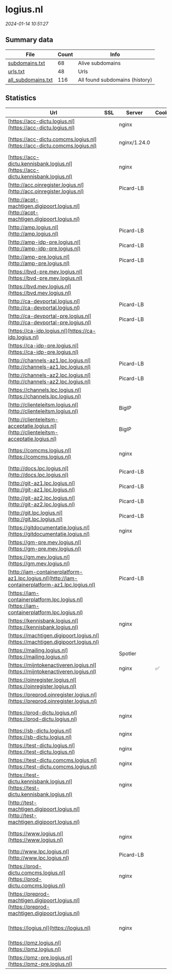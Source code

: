 # logius.nl
*2024-01-14 10:51:27*
## Summary data
| File       | Count | Info |
|------------|-------|------|
|[subdomains.txt](/data/logius.nl/subdomains.txt)|68|Alive subdomains|
|[urls.txt](/data/logius.nl/urls.txt)|48|Urls|
|[all_subdomains.txt](/data/logius.nl/all_subdomains.txt)|116|All found subdomains (history)|
## Statistics
| Url | SSL | Server | Cookie | HSTS | CSP | XFO | XXP | RP | Tech |Title |
|------------|-------|------|------|------|------|------|------|------|------|------|
|[https://acc-dictu.logius.nl](https://acc-dictu.logius.nl)| |nginx| | | | | | 3:white_check_mark: |Basic Nginx|401 Authorizatio...|
|[https://acc-dictu.comcms.logius.nl](https://acc-dictu.comcms.logius.nl)| |nginx/1.24.0| | | | 1:white_check_mark: | | 3:white_check_mark: |Drupal Nginx:1.24.0 PHP:8.1.27|Redirecting to h...|
|[https://acc-dictu.kennisbank.logius.nl](https://acc-dictu.kennisbank.logius.nl)| |nginx| | | | | | 3:white_check_mark: |Basic Nginx|401 Authorizatio...|
|[http://acc.oinregister.logius.nl](http://acc.oinregister.logius.nl)| |Picard-LB| | | | | | 3:white_check_mark: |||
|[http://acpt-machtigen.digipoort.logius.nl](http://acpt-machtigen.digipoort.logius.nl)| || |:white_check_mark: | 1:white_check_mark: | | 3:white_check_mark: |||
|[http://amp.logius.nl](http://amp.logius.nl)| |Picard-LB| | | | | | 3:white_check_mark: |||
|[http://amp-idp-pre.logius.nl](http://amp-idp-pre.logius.nl)| |Picard-LB| | | | | | 3:white_check_mark: |||
|[http://amp-pre.logius.nl](http://amp-pre.logius.nl)| |Picard-LB| | | | | | 3:white_check_mark: |||
|[https://bvd-pre.mev.logius.nl](https://bvd-pre.mev.logius.nl)| || | | | | | 3:white_check_mark: |HSTS Java||
|[https://bvd.mev.logius.nl](https://bvd.mev.logius.nl)| || | | | | | 3:white_check_mark: |HSTS Java||
|[http://ca-devportal.logius.nl](http://ca-devportal.logius.nl)| |Picard-LB| | | | | | 3:white_check_mark: |||
|[http://ca-devportal-pre.logius.nl](http://ca-devportal-pre.logius.nl)| |Picard-LB| | | | | | 3:white_check_mark: |||
|[https://ca-idp.logius.nl](https://ca-idp.logius.nl)| || |:white_check_mark: | | | | 3:white_check_mark: |HSTS|404 Not Found|
|[https://ca-idp-pre.logius.nl](https://ca-idp-pre.logius.nl)| || |:white_check_mark: | | | | 3:white_check_mark: |HSTS|404 Not Found|
|[http://channels-az1.lpc.logius.nl](http://channels-az1.lpc.logius.nl)| |Picard-LB| | | | | | 3:white_check_mark: |||
|[http://channels-az2.lpc.logius.nl](http://channels-az2.lpc.logius.nl)| |Picard-LB| | | | | | 3:white_check_mark: |||
|[https://channels.lpc.logius.nl](https://channels.lpc.logius.nl)| || |:white_check_mark: | 1:white_check_mark: | | 3:white_check_mark: |HSTS||
|[http://clienteleitsm.logius.nl](http://clienteleitsm.logius.nl)| |BigIP| | | | | | 3:white_check_mark: |F5 BigIP||
|[http://clienteleitsm-acceptatie.logius.nl](http://clienteleitsm-acceptatie.logius.nl)| |BigIP| | | | | | 3:white_check_mark: |F5 BigIP||
|[https://comcms.logius.nl](https://comcms.logius.nl)| |nginx| |:white_check_mark: | | 1:white_check_mark: | | 3:white_check_mark: |Drupal HSTS Nginx PHP:8.1.27|Redirecting to h...|
|[http://docs.lpc.logius.nl](http://docs.lpc.logius.nl)| |Picard-LB| | | | | | 3:white_check_mark: |||
|[http://git-az1.lpc.logius.nl](http://git-az1.lpc.logius.nl)| |Picard-LB| | | | | | 3:white_check_mark: |||
|[http://git-az2.lpc.logius.nl](http://git-az2.lpc.logius.nl)| |Picard-LB| | | | | | 3:white_check_mark: |||
|[http://git.lpc.logius.nl](http://git.lpc.logius.nl)| |Picard-LB| | | | | | 3:white_check_mark: |||
|[https://gitdocumentatie.logius.nl](https://gitdocumentatie.logius.nl)| |nginx| |:white_check_mark: | | | | 3:white_check_mark: |HSTS Nginx|403 Forbidden|
|[https://gm-pre.mev.logius.nl](https://gm-pre.mev.logius.nl)| || | | | | | 3:white_check_mark: |HSTS|403 Forbidden|
|[https://gm.mev.logius.nl](https://gm.mev.logius.nl)| || | | | | | 3:white_check_mark: |HSTS|403 Forbidden|
|[http://iam-containerplatform-az1.lpc.logius.nl](http://iam-containerplatform-az1.lpc.logius.nl)| |Picard-LB| | | | | | 3:white_check_mark: |||
|[https://iam-containerplatform.lpc.logius.nl](https://iam-containerplatform.lpc.logius.nl)| || |:white_check_mark: | | | | 3:white_check_mark: |HSTS|404 Not Found|
|[https://kennisbank.logius.nl](https://kennisbank.logius.nl)| |nginx| |:white_check_mark: | | | | 3:white_check_mark: |Basic HSTS Nginx|401 Authorizatio...|
|[https://machtigen.digipoort.logius.nl](https://machtigen.digipoort.logius.nl)| || |:white_check_mark: | 1:white_check_mark: | | 3:white_check_mark: |HSTS IBM DataPower||
|[https://mailing.logius.nl](https://mailing.logius.nl)| |Spotler| |:white_check_mark: | | | | 3:white_check_mark: |HSTS||
|[https://mijntokenactiveren.logius.nl](https://mijntokenactiveren.logius.nl)| |nginx|:white_check_mark: |:white_check_mark: |:warning: | 1:white_check_mark: | 2:white_check_mark: | 3:white_check_mark: |HSTS Nginx|302 Found|
|[https://oinregister.logius.nl](https://oinregister.logius.nl)| || |:white_check_mark: | | 1:white_check_mark: | 2:white_check_mark: | 3:white_check_mark: |HSTS|COR|
|[https://preprod.oinregister.logius.nl](https://preprod.oinregister.logius.nl)| || | | | | | 3:white_check_mark: |HSTS|COR|
|[https://prod-dictu.logius.nl](https://prod-dictu.logius.nl)| |nginx| | | | | | 3:white_check_mark: |Drupal:10 HSTS Nginx PHP|Home | Forum Sta...|
|[https://sb-dictu.logius.nl](https://sb-dictu.logius.nl)| |nginx| | | | | | 3:white_check_mark: |Basic Nginx|401 Authorizatio...|
|[https://test-dictu.logius.nl](https://test-dictu.logius.nl)| |nginx| | | | | | 3:white_check_mark: |Basic Nginx|401 Authorizatio...|
|[https://test-dictu.comcms.logius.nl](https://test-dictu.comcms.logius.nl)| |nginx| | | | 1:white_check_mark: | 2:white_check_mark: | 3:white_check_mark: |Drupal:10 Nginx PHP|Redirecting to h...|
|[https://test-dictu.kennisbank.logius.nl](https://test-dictu.kennisbank.logius.nl)| |nginx| | | | | | 3:white_check_mark: |Basic Nginx|401 Authorizatio...|
|[http://test-machtigen.digipoort.logius.nl](http://test-machtigen.digipoort.logius.nl)| || |:white_check_mark: | 1:white_check_mark: | | 3:white_check_mark: |||
|[https://www.logius.nl](https://www.logius.nl)| |nginx| |:white_check_mark: | | 1:white_check_mark: | 2:white_check_mark: | 3:white_check_mark: |Drupal:10 HSTS Nginx PHP|Logius | Logius|
|[http://www.lpc.logius.nl](http://www.lpc.logius.nl)| |Picard-LB| | | | | | 3:white_check_mark: |||
|[https://prod-dictu.comcms.logius.nl](https://prod-dictu.comcms.logius.nl)| |nginx| | | | | | 3:white_check_mark: |HSTS Nginx PHP:8.1.27||
|[https://preprod-machtigen.digipoort.logius.nl](https://preprod-machtigen.digipoort.logius.nl)| || |:white_check_mark: | 1:white_check_mark: | | 3:white_check_mark: |HSTS IBM DataPower||
|[https://logius.nl](https://logius.nl)| |nginx| |:white_check_mark: | | 1:white_check_mark: | 2:white_check_mark: | 3:white_check_mark: |Drupal:10 HSTS Nginx PHP|Logius | Logius|
|[https://pmz.logius.nl](https://pmz.logius.nl)| || | | | | | 3:white_check_mark: |HSTS|404 Not Found|
|[https://pmz-pre.logius.nl](https://pmz-pre.logius.nl)| || |:white_check_mark: | | | | 3:white_check_mark: |HSTS|404 Not Found|